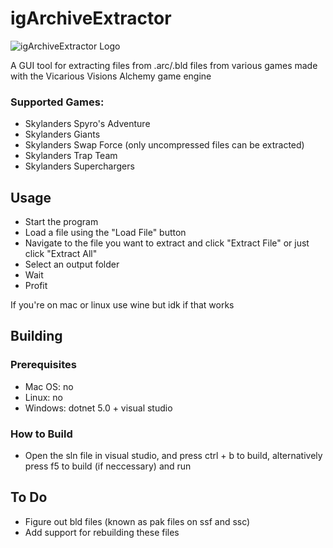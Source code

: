 # igArchiveExtractor

![igArchiveExtractor Logo](https://media.discordapp.net/attachments/852283501738065951/884608132016394240/image0.png?width=300&height=300)

A GUI tool for extracting files from .arc/.bld files from various games made with the Vicarious Visions Alchemy game engine

### Supported Games:
* Skylanders Spyro's Adventure
* Skylanders Giants
* Skylanders Swap Force (only uncompressed files can be extracted)
* Skylanders Trap Team
* Skylanders Superchargers

## Usage

* Start the program
* Load a file using the "Load File" button
* Navigate to the file you want to extract and click "Extract File" or just click "Extract All"
* Select an output folder
* Wait
* Profit

If you're on mac or linux use wine but idk if that works

## Building
### Prerequisites
* Mac OS: no
* Linux: no
* Windows: dotnet 5.0 + visual studio

### How to Build
* Open the sln file in visual studio, and press ctrl + b to build, alternatively press f5 to build (if neccessary) and run

## To Do

* Figure out bld files (known as pak files on ssf and ssc)
* Add support for rebuilding these files
